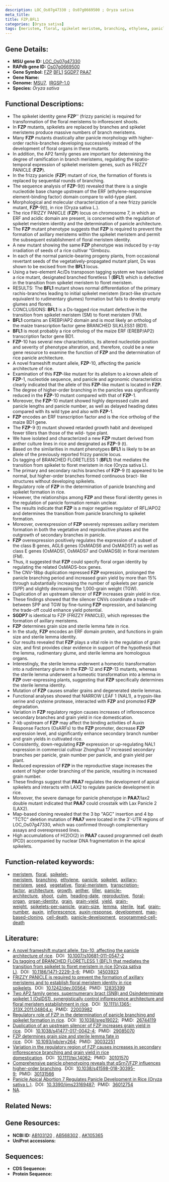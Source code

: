 ```yaml
---
description: LOC_Os07g47330 ; Os07g0669500 ; Oryza sativa
meta_title:
title: FZP;BFL1
categories: [Oryza sativa]
tags: [meristem, floral, spikelet meristem, branching, ethylene, panicle, spikelet, axillary meristem, seed, vegetative, floral meristem, transcription factor, architecture, growth, anther, tiller, panicle architecture, shoot, culm, heading date, reproductive, floral organ, organ identity, grain, grain yield, yield, grain weight, spikelets per panicle, grain size, lemma, sterile, leaf, grain number, auxin, inflorescence, auxin response, development, map-based cloning, cell death, panicle development, programmed cell death]
---
```


## Gene Details:
- **MSU gene ID:** [LOC_Os07g47330](http://rice.uga.edu/cgi-bin/ORF_infopage.cgi?orf=LOC_Os07g47330)  
- **RAPdb gene ID:** [Os07g0669500](https://rapdb.dna.affrc.go.jp/locus/?name=Os07g0669500)  
- **Gene Symbol:** <u>FZP</u>&nbsp;<u>BFL1</u>&nbsp;<u>SGDP7</u>&nbsp;<u>PAA7</u>
- **Gene Name:**
- **Genome:**  [MSU7](http://rice.uga.edu/),&nbsp;&nbsp;[IRGSP-1.0](https://rapdb.dna.affrc.go.jp/download/irgsp1.html)
- **Species:** *Oryza sativa*

## Functional Descriptions:
   - The spikelet identity gene **FZP**'' (frizzy panicle) is required for transformation of the floral meristems to inflorescent shoots.
   - In **FZP** mutants, spikelets are replaced by branches and spikelet meristems produce massive numbers of branch meristems.
   - Many **FZP** mutants drastically alter panicle morphology with higher-order rachis-branches developing successively instead of the development of floral organs in these mutants.
   - In addition, the AP2 family genes are important for determining the degree of ramification in branch meristems, regulating the spatio-temporal expression of spikelet meristem genes, such as FRIZZY PANICLE (**FZP**).
   - In the frizzy panicle (**FZP**) mutant of rice, the formation of florets is replaced by sequential rounds of branching.
   - The sequence analysis of **FZP**-9(t) revealed that there is a single nucleotide base change upstream of the ERF (ethylene-responsive element-binding factor) domain compare to wild-type plant.
   - Morphological and molecular characterization of a new frizzy panicle mutant, **FZP**-9(t), in rice (Oryza sativa L.).
   - The rice FRIZZY PANICLE (**FZP**) locus on chromosome 7, in which an ERF and acidic domain are present, is concerned with the regulation of spikelet meristem identity and the determination of panicle architecture.
   - The **FZP** mutant phenotype suggests that **FZP** is required to prevent the formation of axillary meristems within the spikelet meristem and permit the subsequent establishment of floral meristem identity.
   - A new mutant showing the same **FZP** phenotype was induced by γ-ray irradiation of seeds of a rice cultivar “Gimbozu.
   - In each of the normal panicle-bearing progeny plants, from occasional revertant seeds of the vegetatively-propagated mutant plant, Ds was shown to be excised from the **BFL1** locus.
   - Using a two-element Ac/Ds transposon tagging system we have isolated a rice mutant, designated branched floretless 1 (**BFL1**) which is defective in the transition from spikelet meristem to floret meristem.
   - RESULTS: The **BFL1** mutant shows normal differentiation of the primary rachis-branches leading to initial spikelet meristem (bract-like structure equivalent to rudimentary glumes) formation but fails to develop empty glumes and florets.
   - CONCLUSIONS: **BFL1** is a Ds-tagged rice mutant defective in the transition from spikelet meristem (SM) to floret meristem (FM).
   - **BFL1** contains an EREBP/AP2 domain and is most likely an ortholog of the maize transcription factor gene BRANCHED SILKLESS1 (BD1).
   - **BFL1** is most probably a rice ortholog of the maize ERF (EREBP/AP2) transcription factor gene BD1.
   - **FZP**-10 has several new characteristics, its altered nucleotide position and severity of phenotype alteration, and, therefore, could be a new gene resource to examine the function of **FZP** and the determination of rice panicle architecture.
   - A novel frameshift mutant allele, **FZP**-10, affecting the panicle architecture of rice.
   - Examination of this **FZP**-like mutant for its allelism to a known allele of **FZP**-1, nucleotide sequence, and panicle and agronomic characteristics clearly indicated that the allele of this **FZP**-like mutant is located in **FZP**.
   - The degree of higher-order branching in the panicles was significantly reduced in the **FZP**-10 mutant compared with that of **FZP**-1.
   - Moreover, the **FZP**-10 mutant showed highly depressed culm and panicle lengths and panicle number, as well as delayed heading dates compared with its wild type and also with **FZP**-1.
   - **FZP** encodes an ERF transcription factor and is the rice ortholog of the maize BD1 gene.
   - The **FZP**-9 (t) mutant showed retarded growth habit and developed fewer tillers than those of the wild- type plant.
   - We have isolated and characterized a new **FZP** mutant derived from anther culture lines in rice and designated as **FZP**-9 (t).
   - Based on the similarities in mutant phenotypes **BFL1** is likely to be an allele of the previously reported frizzy panicle locus.
   - Ds tagging of BRANCHED FLORETLESS 1 (**BFL1**) that mediates the transition from spikelet to floret meristem in rice (Oryza sativa L).
   - The primary and secondary rachis branches of **FZP**-9 (t) appeared to be normal, but higher-order branches formed continuous bract- like structures without developing spikelets.
   - Regulatory role of **FZP** in the determination of panicle branching and spikelet formation in rice.
   - However, the relationships among **FZP** and these floral identity genes in the regulation of panicle formation remain unclear.
   - The results indicate that **FZP** is a major negative regulator of RFL/APO2 and determines the transition from panicle branching to spikelet formation.
   - Moreover, overexpression of **FZP** severely represses axillary meristem formation in both the vegetative and reproductive phases and the outgrowth of secondary branches in panicle.
   - **FZP** overexpression positively regulates the expression of a subset of the class B genes, AGL6 genes (OsMADS6 and OsMADS17) as well as class E genes (OsMADS1, OsMADS7 and OsMADS8) in floral meristem (FM).
   - Thus, it suggested that **FZP** could specify floral organ identity by regulating the related OsMADS-box genes.
   - The CNV-18bp duplication repressed **FZP** expression, prolonged the panicle branching period and increased grain yield by more than 15% through substantially increasing the number of spikelets per panicle (SPP) and slightly decreasing the 1,000-grain weight (TGW).
   - Duplication of an upstream silencer of **FZP** increases grain yield in rice.
   - These findings showed that the silencer CNVs coordinate a trade-off between SPP and TGW by fine-tuning **FZP** expression, and balancing the trade-off could enhance yield potential.
   - **SGDP7** is identical to FZP (FRIZZY PANICLE), which represses the formation of axillary meristems.
   - **FZP** determines grain size and sterile lemma fate in rice.
   - In the study, **FZP** encodes an ERF domain protein, and functions in grain size and sterile lemma identity.
   - Our results revealed that **FZP** plays a vital role in the regulation of grain size, and first provides clear evidence in support of the hypothesis that the lemma, rudimentary glume, and sterile lemma are homologous organs.
   - Interestingly, the sterile lemma underwent a homeotic transformation into a rudimentary glume in the **FZP**-12 and **FZP**-13 mutants, whereas the sterile lemma underwent a homeotic transformation into a lemma in **FZP** over-expressing plants, suggesting that **FZP** specifically determines the sterile lemma identity.
   - Mutation of **FZP** causes smaller grains and degenerated sterile lemmas.
   - Functional analyses showed that NARROW LEAF 1 (NAL1), a trypsin-like serine and cysteine protease, interacted with **FZP** and promoted **FZP** degradation.
   - Variation in **FZP** regulatory region causes increases of inflorescence secondary branches and grain yield in rice domestication.
   - 7-kb upstream of **FZP** may affect the binding activities of Auxin Response Factors (OsARFs) to the **FZP** promoter, decrease **FZP** expression level, and significantly enhance secondary branch number and grain yields in cultivated rice.
   - Consistently, down-regulating **FZP** expression or up-regulating NAL1 expression in commercial cultivar Zhonghua 17 increased secondary branches per panicle, grain number per panicle, and grain yield per plant.
   - Reduced expression of **FZP** in the reproductive stage increases the extent of higher order branching of the panicle, resulting in increased grain number.
   - These findings suggest that **PAA7** regulates the development of apical spikelets and interacts with LAX2 to regulate panicle development in rice.
   - Moreover, the severe damage for panicle phenotype in **PAA7**/lax2 double mutant indicated that **PAA7** could crosstalk with Lax Panicle 2 (LAX2).
   - Map-based cloning revealed that the 3 bp &quot;AGC&quot; insertion and 4 bp &quot;TCTC&quot; deletion mutation of **PAA7** were located in the 3&#x27;-UTR regions of LOC_Os07g47330, which was confirmed through complementary assays and overexpressed lines.
   - High accumulations of H(2)O(2) in **PAA7** caused programmed cell death (PCD) accompanied by nuclear DNA fragmentation in the apical spikelets.

## Function-related keywords:
   - [meristem](/tags/meristem/),&nbsp;&nbsp;[floral](/tags/floral/),&nbsp;&nbsp;[spikelet-meristem](/tags/spikelet-meristem/),&nbsp;&nbsp;[branching](/tags/branching/),&nbsp;&nbsp;[ethylene](/tags/ethylene/),&nbsp;&nbsp;[panicle](/tags/panicle/),&nbsp;&nbsp;[spikelet](/tags/spikelet/),&nbsp;&nbsp;[axillary-meristem](/tags/axillary-meristem/),&nbsp;&nbsp;[seed](/tags/seed/),&nbsp;&nbsp;[vegetative](/tags/vegetative/),&nbsp;&nbsp;[floral-meristem](/tags/floral-meristem/),&nbsp;&nbsp;[transcription-factor](/tags/transcription-factor/),&nbsp;&nbsp;[architecture](/tags/architecture/),&nbsp;&nbsp;[growth](/tags/growth/),&nbsp;&nbsp;[anther](/tags/anther/),&nbsp;&nbsp;[tiller](/tags/tiller/),&nbsp;&nbsp;[panicle-architecture](/tags/panicle-architecture/),&nbsp;&nbsp;[shoot](/tags/shoot/),&nbsp;&nbsp;[culm](/tags/culm/),&nbsp;&nbsp;[heading-date](/tags/heading-date/),&nbsp;&nbsp;[reproductive](/tags/reproductive/),&nbsp;&nbsp;[floral-organ](/tags/floral-organ/),&nbsp;&nbsp;[organ-identity](/tags/organ-identity/),&nbsp;&nbsp;[grain](/tags/grain/),&nbsp;&nbsp;[grain-yield](/tags/grain-yield/),&nbsp;&nbsp;[yield](/tags/yield/),&nbsp;&nbsp;[grain-weight](/tags/grain-weight/),&nbsp;&nbsp;[spikelets-per-panicle](/tags/spikelets-per-panicle/),&nbsp;&nbsp;[grain-size](/tags/grain-size/),&nbsp;&nbsp;[lemma](/tags/lemma/),&nbsp;&nbsp;[sterile](/tags/sterile/),&nbsp;&nbsp;[leaf](/tags/leaf/),&nbsp;&nbsp;[grain-number](/tags/grain-number/),&nbsp;&nbsp;[auxin](/tags/auxin/),&nbsp;&nbsp;[inflorescence](/tags/inflorescence/),&nbsp;&nbsp;[auxin-response](/tags/auxin-response/),&nbsp;&nbsp;[development](/tags/development/),&nbsp;&nbsp;[map-based-cloning](/tags/map-based-cloning/),&nbsp;&nbsp;[cell-death](/tags/cell-death/),&nbsp;&nbsp;[panicle-development](/tags/panicle-development/),&nbsp;&nbsp;[programmed-cell-death](/tags/programmed-cell-death/)

## Literature:
   - [A novel frameshift mutant allele, fzp-10, affecting the panicle architecture of rice](https://www.doi.org/10.1007/s10681-011-0547-2).&nbsp;&nbsp;DOI:&nbsp;&nbsp;[10.1007/s10681-011-0547-2](https://www.doi.org/10.1007/s10681-011-0547-2)
   - [Ds tagging of BRANCHED FLORETLESS 1 (BFL1) that mediates the transition from spikelet to floret meristem in rice (Oryza sativa L)](https://www.doi.org/10.1186/1471-2229-3-6).&nbsp;&nbsp;DOI:&nbsp;&nbsp;[10.1186/1471-2229-3-6](https://www.doi.org/10.1186/1471-2229-3-6);&nbsp;&nbsp;PMID:&nbsp;&nbsp;[14503923](https://pubmed.ncbi.nlm.nih.gov/14503923/)
   - [FRIZZY PANICLE is required to prevent the formation of axillary meristems and to establish floral meristem identity in rice spikelets](https://www.doi.org/10.1242/dev.00564).&nbsp;&nbsp;DOI:&nbsp;&nbsp;[10.1242/dev.00564](https://www.doi.org/10.1242/dev.00564);&nbsp;&nbsp;PMID:&nbsp;&nbsp;[12835399](https://pubmed.ncbi.nlm.nih.gov/12835399/)
   - [Two AP2 family genes, supernumerary bract (SNB) and Osindeterminate spikelet 1 (OsIDS1), synergistically control inflorescence architecture and floral meristem establishment in rice](https://www.doi.org/10.1111/j.1365-313X.2011.04804.x).&nbsp;&nbsp;DOI:&nbsp;&nbsp;[10.1111/j.1365-313X.2011.04804.x](https://www.doi.org/10.1111/j.1365-313X.2011.04804.x);&nbsp;&nbsp;PMID:&nbsp;&nbsp;[22003982](https://pubmed.ncbi.nlm.nih.gov/22003982/)
   - [Regulatory role of FZP in the determination of panicle branching and spikelet formation in rice](https://www.doi.org/10.1038/srep19022).&nbsp;&nbsp;DOI:&nbsp;&nbsp;[10.1038/srep19022](https://www.doi.org/10.1038/srep19022);&nbsp;&nbsp;PMID:&nbsp;&nbsp;[26744119](https://pubmed.ncbi.nlm.nih.gov/26744119/)
   - [Duplication of an upstream silencer of FZP increases grain yield in rice](https://www.doi.org/10.1038/s41477-017-0042-4).&nbsp;&nbsp;DOI:&nbsp;&nbsp;[10.1038/s41477-017-0042-4](https://www.doi.org/10.1038/s41477-017-0042-4);&nbsp;&nbsp;PMID:&nbsp;&nbsp;[29085070](https://pubmed.ncbi.nlm.nih.gov/29085070/)
   - [FZP determines grain size and sterile lemma fate in rice](https://www.doi.org/10.1093/jxb/ery264).&nbsp;&nbsp;DOI:&nbsp;&nbsp;[10.1093/jxb/ery264](https://www.doi.org/10.1093/jxb/ery264);&nbsp;&nbsp;PMID:&nbsp;&nbsp;[30032251](https://pubmed.ncbi.nlm.nih.gov/30032251/)
   - [Variation in the regulatory region of FZP causes increases in secondary inflorescence branching and grain yield in rice domestication](https://www.doi.org/10.1111/tpj.14062).&nbsp;&nbsp;DOI:&nbsp;&nbsp;[10.1111/tpj.14062](https://www.doi.org/10.1111/tpj.14062);&nbsp;&nbsp;PMID:&nbsp;&nbsp;[30101570](https://pubmed.ncbi.nlm.nih.gov/30101570/)
   - [Comprehensive panicle phenotyping reveals that qSrn7/FZP influences higher-order branching](https://www.doi.org/10.1038/s41598-018-30395-9).&nbsp;&nbsp;DOI:&nbsp;&nbsp;[10.1038/s41598-018-30395-9](https://www.doi.org/10.1038/s41598-018-30395-9);&nbsp;&nbsp;PMID:&nbsp;&nbsp;[30131566](https://pubmed.ncbi.nlm.nih.gov/30131566/)
   - [Panicle Apical Abortion 7 Regulates Panicle Development in Rice (Oryza sativa L.)](https://www.doi.org/10.3390/ijms23169487).&nbsp;&nbsp;DOI:&nbsp;&nbsp;[10.3390/ijms23169487](https://www.doi.org/10.3390/ijms23169487);&nbsp;&nbsp;PMID:&nbsp;&nbsp;[36012754](https://pubmed.ncbi.nlm.nih.gov/36012754/)
   - [NA](https://www.doi.org/NA).

## Related News:

## Gene Resources:
- **NCBI ID:**  [AB103120](http://www.ncbi.nlm.nih.gov/nuccore/AB103120)&nbsp;,&nbsp;[AB568302](http://www.ncbi.nlm.nih.gov/nuccore/AB568302)&nbsp;,&nbsp;[AK105365](http://www.ncbi.nlm.nih.gov/nuccore/AK105365)
- **UniProt accessions:** [](https://www.uniprot.org/uniprotkb//entry)

## Sequences:
- **CDS Sequence:**
- **Protein Sequence:**

